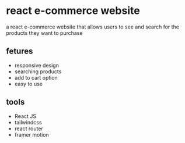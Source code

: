 # react e-commerce website

a react e-commerce website that allows users to see and search for the products they want to purchase

## fetures

<ul>
    <li>responsive design</li>
    <li>searching products</li>
    <li>add to cart option</li>
    <li>easy to use</li>
</ul>

## tools

<ul>
    <li>React JS</li>
    <li>tailwindcss</li>
    <li>react router</li>
    <li>framer motion</li>
</ul>
